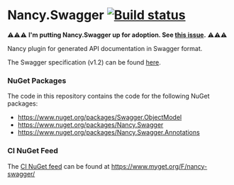 # Nancy.Swagger [![Build status](https://ci.appveyor.com/api/projects/status/e2lguy45ws6uilb7)](https://ci.appveyor.com/project/khellang/nancy-swagger)

:warning::warning::warning: **I'm putting Nancy.Swagger up for adoption. See [this issue](https://github.com/khellang/Nancy.Swagger/issues/66).** :warning::warning::warning:

Nancy plugin for generated API documentation in Swagger format.

The Swagger specification (v1.2) can be found [here](https://github.com/wordnik/swagger-spec/blob/master/versions/1.2.md).

### NuGet Packages

The code in this repository contains the code for the following NuGet packages:
 - https://www.nuget.org/packages/Swagger.ObjectModel
 - https://www.nuget.org/packages/Nancy.Swagger
 - https://www.nuget.org/packages/Nancy.Swagger.Annotations

### CI NuGet Feed

The [CI NuGet feed](https://www.myget.org/gallery/nancy-swagger) can be found at https://www.myget.org/F/nancy-swagger/
